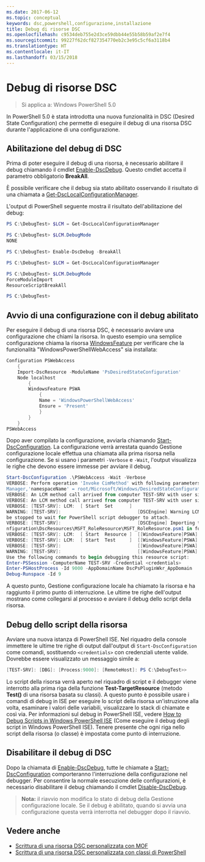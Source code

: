 ```yaml
---
ms.date: 2017-06-12
ms.topic: conceptual
keywords: dsc,powershell,configurazione,installazione
title: Debug di risorse DSC
ms.openlocfilehash: c9534deb755e2d3ce59dbb44e55b58b59af2e7f4
ms.sourcegitcommit: 99227f62dcf827354770eb2c3e95c5cf6a3118b4
ms.translationtype: HT
ms.contentlocale: it-IT
ms.lasthandoff: 03/15/2018
---
```

# <a name="debugging-dsc-resources"></a>Debug di risorse DSC

> Si applica a: Windows PowerShell 5.0

In PowerShell 5.0 è stata introdotta una nuova funzionalità in DSC (Desired State Configuration) che permette di eseguire il debug di una risorsa DSC durante l'applicazione di una configurazione.

## <a name="enabling-dsc-debugging"></a>Abilitazione del debug di DSC
Prima di poter eseguire il debug di una risorsa, è necessario abilitare il debug chiamando il cmdlet [Enable-DscDebug](https://technet.microsoft.com/library/mt517870.aspx). Questo cmdlet accetta il parametro obbligatorio **BreakAll**. 

È possibile verificare che il debug sia stato abilitato osservando il risultato di una chiamata a [Get-DscLocalConfigurationManager](https://technet.microsoft.com/library/dn407378.aspx).

L'output di PowerShell seguente mostra il risultato dell'abilitazione del debug:


```powershell
PS C:\DebugTest> $LCM = Get-DscLocalConfigurationManager

PS C:\DebugTest> $LCM.DebugMode
NONE

PS C:\DebugTest> Enable-DscDebug -BreakAll

PS C:\DebugTest> $LCM = Get-DscLocalConfigurationManager

PS C:\DebugTest> $LCM.DebugMode
ForceModuleImport
ResourceScriptBreakAll

PS C:\DebugTest>
```


## <a name="starting-a-configuration-with-debug-enabled"></a>Avvio di una configurazione con il debug abilitato
Per eseguire il debug di una risorsa DSC, è necessario avviare una configurazione che chiami la risorsa. In questo esempio una semplice configurazione chiama la risorsa [WindowsFeature](windowsfeatureResource.md) per verificare che la funzionalità "WindowsPowerShellWebAccess" sia installata:

```powershell
Configuration PSWebAccess
    {
    Import-DscResource -ModuleName 'PsDesiredStateConfiguration'
    Node localhost
        {
        WindowsFeature PSWA
            {
            Name = 'WindowsPowerShellWebAccess'
            Ensure = 'Present'
            }
        }
    }
PSWebAccess
```
Dopo aver compilato la configurazione, avviarla chiamando [Start-DscConfiguration](https://technet.microsoft.com/library/dn521623.aspx). La configurazione verrà arrestata quando Gestione configurazione locale effettua una chiamata alla prima risorsa nella configurazione. Se si usano i parametri `-Verbose` e `-Wait`, l'output visualizza le righe che devono essere immesse per avviare il debug.

```powershell
Start-DscConfiguration .\PSWebAccess -Wait -Verbose
VERBOSE: Perform operation 'Invoke CimMethod' with following parameters, ''methodName' = SendConfigurationApply,'className' = MSFT_DSCLocalConfiguration
Manager,'namespaceName' = root/Microsoft/Windows/DesiredStateConfiguration'.
VERBOSE: An LCM method call arrived from computer TEST-SRV with user sid S-1-5-21-2127521184-1604012920-1887927527-108583.
VERBOSE: An LCM method call arrived from computer TEST-SRV with user sid S-1-5-21-2127521184-1604012920-1887927527-108583.
VERBOSE: [TEST-SRV]: LCM:  [ Start  Set      ]
WARNING: [TEST-SRV]:                            [DSCEngine] Warning LCM is in Debug 'ResourceScriptBreakAll' mode.  Resource script processing will 
be stopped to wait for PowerShell script debugger to attach.
VERBOSE: [TEST-SRV]:                            [DSCEngine] Importing the module C:\WINDOWS\system32\WindowsPowerShell\v1.0\Modules\PSDesiredStateCo
nfiguration\DscResources\MSFT_RoleResource\MSFT_RoleResource.psm1 in force mode.
VERBOSE: [TEST-SRV]: LCM:  [ Start  Resource ]  [[WindowsFeature]PSWA]
VERBOSE: [TEST-SRV]: LCM:  [ Start  Test     ]  [[WindowsFeature]PSWA]
VERBOSE: [TEST-SRV]:                            [[WindowsFeature]PSWA] Importing the module MSFT_RoleResource in force mode.
WARNING: [TEST-SRV]:                            [[WindowsFeature]PSWA] Resource is waiting for PowerShell script debugger to attach. 
Use the following commands to begin debugging this resource script:
Enter-PSSession -ComputerName TEST-SRV -Credential <credentials>
Enter-PSHostProcess -Id 9000 -AppDomainName DscPsPluginWkr_AppDomain
Debug-Runspace -Id 9
```
A questo punto, Gestione configurazione locale ha chiamato la risorsa e ha raggiunto il primo punto di interruzione. Le ultime tre righe dell'output mostrano come collegarsi al processo e avviare il debug dello script della risorsa.

## <a name="debugging-the-resource-script"></a>Debug dello script della risorsa

Avviare una nuova istanza di PowerShell ISE. Nel riquadro della console immettere le ultime tre righe di output dall'output di `Start-DscConfiguration` come comandi, sostituendo `<credentials>` con credenziali utente valide. Dovrebbe essere visualizzato un messaggio simile a:

```powershell
[TEST-SRV]: [DBG]: [Process:9000]: [RemoteHost]: PS C:\DebugTest>>
```

Lo script della risorsa verrà aperto nel riquadro di script e il debugger viene interrotto alla prima riga della funzione **Test-TargetResource** (metodo **Test()** di una risorsa basata su classi).
A questo punto è possibile usare i comandi di debug in ISE per eseguire lo script della risorsa un'istruzione alla volta, esaminare i valori delle variabili, visualizzare lo stack di chiamate e così via. Per informazioni sul debug in PowerShell ISE, vedere [How to Debug Scripts in Windows PowerShell ISE](https://technet.microsoft.com/en-us/library/dd819480.aspx) (Come eseguire il debug degli script in Windows PowerShell ISE). Tenere presente che ogni riga nello script della risorsa (o classe) è impostata come punto di interruzione.

## <a name="disabling-dsc-debugging"></a>Disabilitare il debug di DSC

Dopo la chiamata di [Enable-DscDebug](https://technet.microsoft.com/library/mt517870.aspx), tutte le chiamate a [Start-DscConfiguration](https://technet.microsoft.com/library/dn521623.aspx) comporteranno l'interruzione della configurazione nel debugger. Per consentire la normale esecuzione delle configurazioni, è necessario disabilitare il debug chiamando il cmdlet [Disable-DscDebug](https://technet.microsoft.com/en-us/library/mt517872.aspx).

>**Nota:** il riavvio non modifica lo stato di debug della Gestione configurazione locale. Se il debug è abilitato, quando si avvia una configurazione questa verrà interrotta nel debugger dopo il riavvio.


## <a name="see-also"></a>Vedere anche
- [Scrittura di una risorsa DSC personalizzata con MOF](authoringResourceMOF.md) 
- [Scrittura di una risorsa DSC personalizzata con classi di PowerShell](authoringResourceClass.md)

